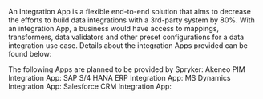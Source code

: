 An Integration App is a flexible end-to-end solution that aims to decrease the efforts to build 
data integrations with a 3rd-party system by 80%. With an integration App, a business would have access to mappings, transformers, data validators and other preset configurations for a data integration use case. Details about the integration Apps provided can be found below:

The following Apps are planned to be provided by Spryker:
Akeneo PIM Integration App:
SAP S/4 HANA ERP Integration App:
MS Dynamics Integration App:
Salesforce CRM Integration App:
